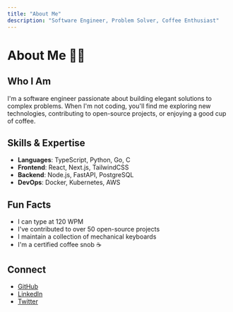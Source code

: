 ```yaml
---
title: "About Me"
description: "Software Engineer, Problem Solver, Coffee Enthusiast"
---
```


# About Me 👨‍💻

## Who I Am
I'm a software engineer passionate about building elegant solutions to complex problems. When I'm not coding, you'll find me exploring new technologies, contributing to open-source projects, or enjoying a good cup of coffee.

## Skills & Expertise
- **Languages**: TypeScript, Python, Go, C
- **Frontend**: React, Next.js, TailwindCSS
- **Backend**: Node.js, FastAPI, PostgreSQL
- **DevOps**: Docker, Kubernetes, AWS

## Fun Facts
- I can type at 120 WPM
- I've contributed to over 50 open-source projects
- I maintain a collection of mechanical keyboards
- I'm a certified coffee snob ☕

## Connect
- [GitHub](https://github.com/sirbor/quartz)
- [LinkedIn](https://linkedin.com/in/yourusername)
- [Twitter](https://twitter.com/yourusername)